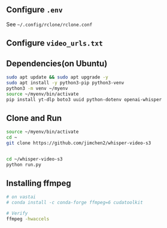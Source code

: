 ## Configure `.env`

See `~/.config/rclone/rclone.conf`

## Configure `video_urls.txt`

## Dependencies(on Ubuntu)

```sh
sudo apt update && sudo apt upgrade -y
sudo apt install -y python3-pip python3-venv 
python3 -m venv ~/myenv
source ~/myenv/bin/activate
pip install yt-dlp boto3 uuid python-dotenv openai-whisper
```

## Clone and Run

```sh
source ~/myenv/bin/activate
cd ~
git clone https://github.com/jimchen2/whisper-video-s3


cd ~/whisper-video-s3 
python run.py
```

## Installing ffmpeg

```sh
# on vastai
# conda install -c conda-forge ffmpeg=6 cudatoolkit

# Verify
ffmpeg -hwaccels
```